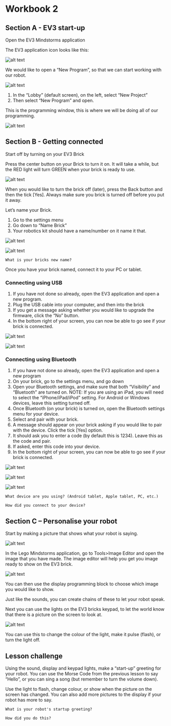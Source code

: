 # Workbook 2

## Section A -  EV3 start-up

Open the EV3 Mindstorms application

The EV3 application icon looks like this:

![alt text](https://raw.githubusercontent.com/brent-shaw/ev3-01-beginner/master/resources/software_images/desktopIcon.PNG)

We would like to open a “New Program”, so that we can start working with our robot.

![alt text](https://raw.githubusercontent.com/brent-shaw/ev3-01-beginner/master/resources/software_images/newProgram.PNG)

1. In the “Lobby” (default screen), on the left, select “New Project”
2. Then select “New Program” and open.

This is the programming window, this is where we will be doing all of our programming.

![alt text](https://raw.githubusercontent.com/brent-shaw/ev3-01-beginner/master/resources/software_images/labelledCanvas.png)

## Section B - Getting connected

Start off by turning on your EV3 Brick

Press the center button on your Brick to turn it on. It will take a while, but the RED light will turn GREEN when your brick is ready to use.

![alt text](https://raw.githubusercontent.com/brent-shaw/ev3-01-beginner/master/resources/hardware_images/keypad.png)

When you would like to turn the brick off (later), press the Back button
and then the tick [Yes]. Always make sure you brick is turned off before you put it away.

Let’s name your Brick.

1. Go to the settings menu
2. Go down to “Name Brick”
3. Your robotics kit should have a name/number on it name it that.

![alt text](https://raw.githubusercontent.com/brent-shaw/ev3-01-beginner/master/resources/hardware_images/brickName1.jpg)

![alt text](https://raw.githubusercontent.com/brent-shaw/ev3-01-beginner/master/resources/hardware_images/brickName2.jpg)

`What is your bricks new name?`

Once you have your brick named, connect it to your PC or tablet.

### Connecting using USB

1. If you have not done so already, open the EV3 application and open a new program.
2. Plug the USB cable into your computer, and then into the brick
3. If you get a message asking whether you would like to upgrade the firmware, click the “No” button.
4. In the bottom right of your screen, you can now be able to go see if your brick is connected.

![alt text](https://raw.githubusercontent.com/brent-shaw/ev3-01-beginner/master/resources/misc_images/connectLaptop.jpg)

![alt text](https://raw.githubusercontent.com/brent-shaw/ev3-01-beginner/master/resources/misc_images/connectBrick.jpg)

### Connecting using Bluetooth

1. If you have not done so already, open the EV3 application and open a new program
2. On your brick, go to the settings menu, and go down
3. Open your Bluetooth settings, and make sure that both “Visibility” and “Bluetooth” are turned on.
NOTE: If you are using an iPad, you will need to select the “iPhone/iPad/iPod” setting. For Android or Windows devices, leave this setting turned off.
4. Once Bluetooth (on your brick) is turned on, open the Bluetooth settings menu for your device.
5. Select and pair with your brick.
6. A message should appear on your brick asking if you would like to pair with the device. Click the tick [Yes] option.
7. It should ask you to enter a code (by default this is 1234). Leave this as the code and pair.
8. If asked, enter this code into your device.
9. In the bottom right of your screen, you can now be able to go see if your brick is connected.

![alt text](https://raw.githubusercontent.com/brent-shaw/ev3-01-beginner/master/resources/misc_images/bluetooth1.jpg)

![alt text](https://raw.githubusercontent.com/brent-shaw/ev3-01-beginner/master/resources/misc_images/bluetooth2.jpg)

![alt text](https://raw.githubusercontent.com/brent-shaw/ev3-01-beginner/master/resources/misc_images/bluetooth3.jpg)

`What device are you using? (Android tablet, Apple tablet, PC, etc.)`

`How did you connect to your device?`

## Section C – Personalise your robot

Start by making a picture that shows what your robot is saying.

![alt text](https://raw.githubusercontent.com/brent-shaw/ev3-01-beginner/master/resources/software_images/paintMessage.PNG)

In the Lego Mindstorms application, go to Tools>Image Editor and open the image that you have made. The image editor will help you get you image ready to show on the EV3 brick.

![alt text](https://raw.githubusercontent.com/brent-shaw/ev3-01-beginner/master/resources/software_images/blockDisplay.png)

You can then use the display programming block to choose which image you would like to show.

Just like the sounds, you can create chains of these to let your robot speak.

Next you can use the lights on the EV3 bricks keypad, to let the world know that there is a picture on the screen to look at.

![alt text](https://raw.githubusercontent.com/brent-shaw/ev3-01-beginner/master/resources/software_images/blockKeypad.png)

You can use this to change the colour of the light, make it pulse (flash), or turn the light off.

## Lesson challenge

Using the sound, display and keypad lights, make a “start-up” greeting for your robot. You can use the Morse Code from the previous lesson to say “Hello”, or you can sing a song (but remember to turn the volume down).

Use the light to flash, change colour, or show when the picture on the screen has changed. You can also add more pictures to the display if your robot has more to say.

`What is your robot's startup greeting?`

`How did you do this?`